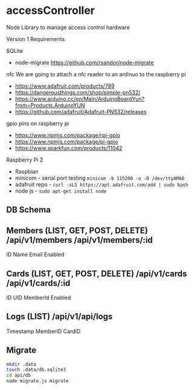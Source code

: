 accessController
================

Node Library to manage access control hardware

Version 1 Requirements

SQLite
  - node-migrate https://github.com/rsandor/node-migrate

nfc
  We are going to attach a nfc reader to an ardinuo to the raspberry pi
  - https://www.adafruit.com/products/789
  - https://dangerousthings.com/shop/simple-pn532/
  - https://www.arduino.cc/en/Main/ArduinoBoardYun?from=Products.ArduinoYUN
  - https://github.com/adafruit/Adafruit-PN532/releases

gpio pins on raspberry pi
   - https://www.npmjs.com/package/rpi-gpio
   - https://www.npmjs.com/package/pi-gpio
   - https://www.sparkfun.com/products/11042

Raspberry Pi 2
  - Raspbian
  - minicom - serial port testing `minicom -b 115200 -o -D /dev/ttyAMA0`
  - adafruit repo - `curl -sLS https://apt.adafruit.com/add | sudo bash`
  - node js - `sudo apt-get install node`

## DB Schema

Members (LIST, GET, POST, DELETE)
/api/v1/members
/api/v1/members/:id
-----
ID
Name
Email
Enabled

Cards (LIST, GET, POST, DELETE)
/api/v1/cards
/api/v1/cards/:id
-----
ID
UID
MemberId
Enabled

Logs (LIST)
/api/v1/api/logs
-----
Timestamp
MemberID
CardID

## Migrate

``` bash
mkdir .data
touch .data/db.sqlite3
cd api/db
node migrate.js migrate
```

